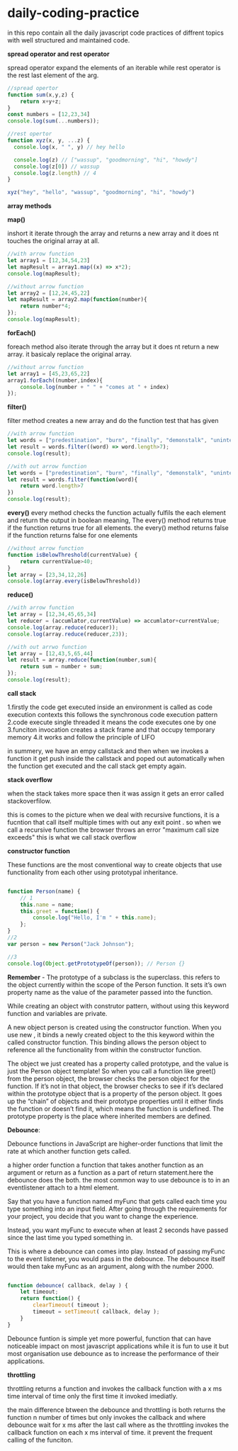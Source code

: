 # daily-coding-practice
in this repo contain all the daily javascript code practices of diffrent topics with  well structured and maintained code.

__spread operator and rest operator__

spread operator expand the elements of an iterable while rest operator is the rest last element of the arg.

```javascript
//spread opertor
function sum(x,y,z) {
    return x+y+z;
}
const numbers = [12,23,34]
console.log(sum(...numbers));
```
```javascript
//rest opertor
function xyz(x, y, ...z) {
  console.log(x, " ", y) // hey hello

  console.log(z) // ["wassup", "goodmorning", "hi", "howdy"]
  console.log(z[0]) // wassup
  console.log(z.length) // 4
}

xyz("hey", "hello", "wassup", "goodmorning", "hi", "howdy")
```
__array methods__

__map()__

inshort it iterate through the array and returns a new array and it does nt touches the original array at all.

```javascript
//with arrow function
let array1 = [12,34,54,23]
let mapResult = array1.map((x) => x*2);
console.log(mapResult);

//without arrow function
let array2 = [12,24,45,22]
let mapResult = array2.map(function(number){
    return number*4;
});
console.log(mapResult);
```

__forEach()__

foreach method also iterate through the array but it does nt return a new array. it basicaly replace the original array.

```javascript
//without arrow function
let array1 = [45,23,65,22]
array1.forEach((number,index){
    console.log(number + " " + "comes at " + index)
});

```

__filter()__

filter method creates a new array and do the function test that has given

```javascript
//with arrow function
let words = ["predestination", "burn", "finally", "demonstalk", "uninterupt"]
let result = words.filter((word) => word.length>7);
console.log(result);

//with out arrow function
let words = ["predestination", "burn", "finally", "demonstalk", "uninterupt"]
let result = words.filter(function(word){
    return word.length>7
})
console.log(result);
```

__every()__
every method checks the function actually fulfils the each element and return the output in boolean meaning,
The every() method returns true if the function returns true for all elements.
the every() method returns false if the function returns false for one elements

```javascript
//without arrow function
function isBelowThreshold(currentValue) {
    return currentValue>40;
}
let array = [23,34,12,26]
console.log(array.every(isBelowThreshold))

```

__reduce()__

```javascript
//with arrow function
let array = [12,34,45,65,34]
let reducer = (accumlator,currentValue) => accumlator+currentValue;
console.log(array.reduce(reducer));
console.log(array.reduce(reducer,23));

//with out arrwo function
let array = [12,43,5,65,44]
let result = array.reduce(function(number,sum){
    return sum = number + sum;
});
console.log(result);
```
__call stack__

1.firstly the code get executed inside an environment is called as code execution contexts this follows the synchronous code execution pattern
2.code execute single threaded it means the code executes one by one
3.funciton invocation creates a stack frame and that occupy temporary memory 
4.it works and follow the principle of LIFO

in summery, we have an empy callstack and then when we invokes a function it get push inside the callstack and poped out automatically when the function get executed  and the call stack get empty again.

__stack overflow__

when the stack takes more space then it was assign it gets an error called stackoverfilow.

this is comes to the picture when we deal with recursive functions, it is a fucntion that call itself multiple times with out any exit point . so when we call a recursive function the browser throws an error "maximum call size exceeds" this is what we call stack overflow

__constructor function__

These functions are the most conventional way to create objects that use functionality from each other using prototypal inheritance.

```javascript

function Person(name) {
	// 1
	this.name = name;
	this.greet = function() {
		console.log("Hello, I'm " + this.name);
	};
}
//2
var person = new Person("Jack Johnson");

//3
console.log(Object.getPrototypeOf(person)); // Person {}

```
__Remember__ - The prototype of a subclass is the superclass.
this refers to the object currently within the scope of the Person function. It sets it’s own property name as the value of the parameter passed into the function.

While creating an object with construtor pattern, without using this keyword function and variables are private.

A new object person is created using the constructor function. When you use new , it binds a newly created object to the this keyword within the called constructor function. This binding allows the person object to reference all the functionality from within the constructor function.

The object we just created has a property called prototype, and the value is just the Person object template! So when you call a function like greet() from the person object, the browser checks the person object for the function. If it’s not in that object, the browser checks to see if it’s declared within the prototype object that is a property of the person object. It goes up the “chain” of objects and their prototype properties until it either finds the function or doesn’t find it, which means the function is undefined. The prototype property is the place where inherited members are defined.

__Debounce__:


Debounce functions in JavaScript are higher-order functions that limit the rate at which another function gets called.

a higher order function a function that takes another function as an argument or return as a function as a part of return statement.here the debounce does the both.
the most common way to use debounce is to in an eventlistener attach to a html element.

Say that you have a function named myFunc that gets called each time you type something into an input field. After going through the requirements for your project, you decide that you want to change the experience.

Instead, you want myFunc to execute when at least 2 seconds have passed since the last time you typed something in.

This is where a debounce can comes into play. Instead of passing myFunc to the event listener, you would pass in the debounce. The debounce itself would then take myFunc as an argument, along with the number 2000.
```javascript

function debounce( callback, delay ) {
    let timeout;
    return function() {
        clearTimeout( timeout );
        timeout = setTimeout( callback, delay );
    }
}

```
Debounce funtion is simple yet more powerful, function that can have noticeable impact on most javascript applications while it is fun to use it but most organisation use debounce as to increase the performance of their applications.

__throttling__

throttling returns a function and invokes the callback function with a x ms time interval of time only the first time it invoked imediatly.

the main difference btween the debounce and throttling is both returns the function n number of times but only invokes the callback  and where debounce wait for x ms after the last call where as the throttling invokes the callback function on each x ms interval of time.
it prevent the frequent calling of the funciton.